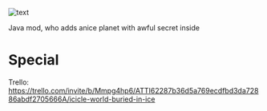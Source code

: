 ![text](https://github.com/RouterXdd/Icicle-World/assets/91018607/002c2bd6-30ec-49c9-b322-a831f07f3821)

Java mod, who adds anice planet with awful secret inside
# Special
Trello: https://trello.com/invite/b/Mmpg4hp6/ATTI62287b36d5a769ecdfbd3da72886abdf2705666A/icicle-world-buried-in-ice
